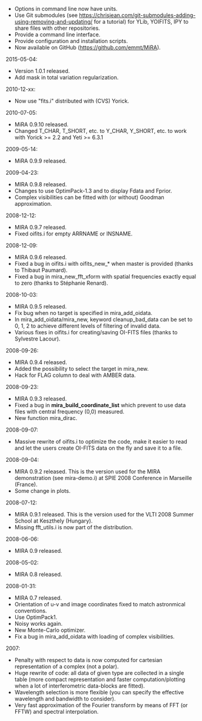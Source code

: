  * Options in command line now have units.
 * Use Git submodules (see
   https://chrisjean.com/git-submodules-adding-using-removing-and-updating/ for
   a tutorial) for YLib, YOIFITS, IPY to share files with other repositories.
 * Provide a command line interface.
 * Provide configuration and installation scripts.
 * Now available on GitHub (https://github.com/emmt/MiRA).

2015-05-04:
 * Version 1.0.1 released.
 * Add mask in total variation regularization.

2010-12-xx:
 * Now use "fits.i" distributed with (CVS) Yorick.

2010-07-05:
 * MiRA 0.9.10 released.
 * Changed T_CHAR, T_SHORT, etc. to Y_CHAR, Y_SHORT, etc. to work with
   Yorick >= 2.2 and Yeti >= 6.3.1

2009-05-14:
 * MiRA 0.9.9 released.

2009-04-23:
 * MIRA 0.9.8 released.
 * Changes to use OptimPack-1.3 and to display Fdata and Fprior.
 * Complex visibilities can be fitted with (or without) Goodman
   approximation.

2008-12-12:
 * MIRA 0.9.7 released.
 * Fixed oifits.i for empty ARRNAME or INSNAME.

2008-12-09:
 * MIRA 0.9.6 released.
 * Fixed a bug in oifits.i with oifits_new_* when master is provided
   (thanks to Thibaut Paumard).
 * Fixed a bug in mira_new_fft_xform with spatial frequencies exactly
   equal to zero (thanks to Stéphanie Renard).

2008-10-03:
 * MIRA 0.9.5 released.
 * Fix bug when no target is specified in mira_add_oidata.
 * In mira_add_oidata/mira_new, keyword cleanup_bad_data can be set
   to 0, 1, 2 to achieve different levels of filtering of invalid data.
 * Various fixes in oifits.i for creating/saving OI-FITS files (thanks
   to Sylvestre Lacour).

2008-09-26:
 * MIRA 0.9.4 released.
 * Added the possibility to select the target in mira_new.
 * Hack for FLAG column to deal with AMBER data.

2008-09-23:
 * MIRA 0.9.3 released.
 * Fixed a bug in __mira_build_coordinate_list__ which prevent to use
   data files with central frequency (0,0) measured.
 * New function mira_dirac.

2008-09-07:
 * Massive rewrite of oifits.i to optimize the code, make it easier to read
   and let the users create OI-FITS data on the fly and save it to a file.

2008-09-04:
 * MIRA 0.9.2 released.  This is the version used for the MIRA demonstration
   (see mira-demo.i) at SPIE 2008 Conference in Marseille (France).
 * Some change in plots.

2008-07-12:
 * MIRA 0.9.1 released.  This is the version used for the VLTI 2008 Summer
   School at Keszthely (Hungary).
 * Missing fft_utils.i is now part of the distribution.

2008-06-06:
 * MIRA 0.9 released.

2008-05-02:
 * MIRA 0.8 released.

2008-01-31:
 * MIRA 0.7 released.
 * Orientation of u-v and image coordinates fixed to match astronmical
   conventions.
 * Use OptimPack1.
 * Noisy works again.
 * New Monte-Carlo optimizer.
 * Fix a bug in mira_add_oidata with loading of complex visibilities.


2007:
 * Penalty with respect to data is now computed for cartesian representation
   of a complex (not a polar).
 * Huge rewrite of code: all data of given type are collected in a single
   table (more compact representation and faster computation/plotting when a
   lot of interferometric data-blocks are fitted).
 * Wavelength selection is more flexible (you can specify the effective
   wavelength and bandwidth to consider).
 * Very fast approximation of the Fourier transform by means of FFT (or FFTW)
   and spectral interpolation.

